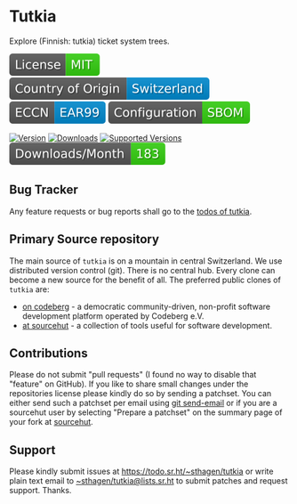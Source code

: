 # Tutkia

Explore (Finnish: tutkia) ticket system trees.

[![license](badges/license-spdx-mit.svg)](https://git.sr.ht/~sthagen/tutkia/tree/default/item/LICENSE)
[![Country of Origin](badges/country-of-origin-name-switzerland-neutral.svg)](https://git.sr.ht/~sthagen/tutkia/tree/default/item/COUNTRY-OF-ORIGIN)
[![Export Classification Control Number (ECCN)](badges/export-control-classification-number_eccn-ear99-neutral.svg)](https://git.sr.ht/~sthagen/tutkia/tree/default/item/EXPORT-CONTROL-CLASSIFICATION-NUMBER)
[![Configuration](badges/configuration-sbom.svg)](third-party/index.html)

[![Version](https://img.shields.io/pypi/v/tutkia.svg?style=flat)](https://pypi.python.org/pypi/tutkia/)
[![Downloads](https://static.pepy.tech/badge/tutkia/month)](https://pepy.tech/project/tutkia)
[![Supported Versions](https://img.shields.io/pypi/pyversions/tutkia.svg?style=flat)](https://pypi.python.org/pypi/tutkia/)
[![Maintenance Status](docs/badges/downloads-per-month.svg)](https://git.sr.ht/~sthagen/tutkia/log)

## Bug Tracker

Any feature requests or bug reports shall go to the [todos of tutkia](https://todo.sr.ht/~sthagen/tutkia).

## Primary Source repository

The main source of `tutkia` is on a mountain in central Switzerland.
We use distributed version control (git).
There is no central hub.
Every clone can become a new source for the benefit of all.
The preferred public clones of `tutkia` are:

* [on codeberg](https://codeberg.org/sthagen/tutkia) - a democratic community-driven, non-profit software development platform operated by Codeberg e.V.
* [at sourcehut](https://git.sr.ht/~sthagen/tutkia) - a collection of tools useful for software development.

## Contributions

Please do not submit "pull requests" (I found no way to disable that "feature" on GitHub).
If you like to share small changes under the repositories license please kindly do so by sending a patchset.
You can either send such a patchset per email using [git send-email](https://git-send-email.io) or 
if you are a sourcehut user by selecting "Prepare a patchset" on the summary page of your fork at [sourcehut](https://git.sr.ht/).

## Support

Please kindly submit issues at <https://todo.sr.ht/~sthagen/tutkia> or write plain text email to <~sthagen/tutkia@lists.sr.ht> to submit patches and request support. Thanks.

